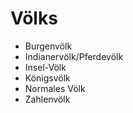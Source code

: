 # Völks

- Burgenvölk
- Indianervölk/Pferdevölk
- Insel-Völk
- Königsvölk
- Normales Völk
- Zahlenvölk